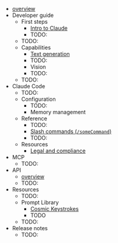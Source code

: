 * [overview](home.md)
* Developer guide
  * First steps
    * [Intro to Claude](docs.intro.md)
    * TODO:
  * TODO:
  * Capabilities
    * [Text generation](docs.build-with-claude.text-generation.md)
    * TODO:
    * Vision
    * TODO:
  * TODO:
* Claude Code
  * TODO:
  * Configuration
    * TODO:
    * Memory management
  * Reference
    * TODO:
    * [Slash commands (`/someCommand`)](docs.claude-code.slash-commands.md)
    * TODO:
  * Resources
    * [Legal and compliance](docs.claude-code.legal-and-compliance.md)
* MCP
  * TODO:
* API
  * [overview](api.overview.md)
  * TODO:
* Resources
  * TODO:
  * Prompt Library
    * [Cosmic Keystrokes](resources.prompt-library.cosmic-keystrokes.md)
    * TODO
  * TODO:
* Release notes
  * TODO:
